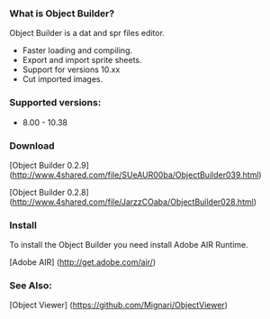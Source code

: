 ### What is Object Builder?

Object Builder is a dat and spr files editor.

* Faster loading and compiling.
* Export and import sprite sheets.
* Support for versions 10.xx
* Cut imported images.

### Supported versions:

* 8.00 - 10.38

### Download

[Object Builder 0.2.9] (http://www.4shared.com/file/SUeAUR00ba/ObjectBuilder039.html)

[Object Builder 0.2.8] (http://www.4shared.com/file/JarzzCOaba/ObjectBuilder028.html)

### Install 

To install the Object Builder you need install Adobe AIR Runtime.

[Adobe AIR] (http://get.adobe.com/air/)

### See Also:

[Object Viewer] (https://github.com/Mignari/ObjectViewer)
